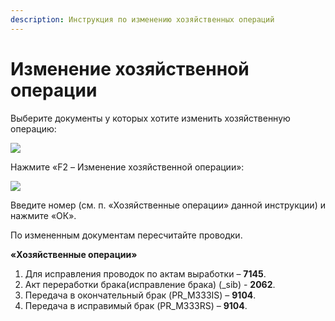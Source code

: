 ```yaml
---
description: Инструкция по изменению хозяйственных операций
---
```


# Изменение хозяйственной операции

Выберите документы у которых хотите изменить хозяйственную операцию:

![](<../../.gitbook/assets/0 (53).png>)

Нажмите «F2 – Изменение хозяйственной операции»:

![](<../../.gitbook/assets/1 (80).png>)

Введите номер (см. п. «Хозяйственные операции» данной инструкции) и нажмите «ОК».

По измененным документам пересчитайте проводки.

**«Хозяйственные операции»**

1. Для исправления проводок по актам выработки – **7145**.
2. Акт переработки брака(исправление брака) (\_sib) - **2062**.
3. Передача в окончательный брак (PR\_M333IS) – **9104**.
4. Передача в исправимый брак (PR\_M333RS) – **9104**.
